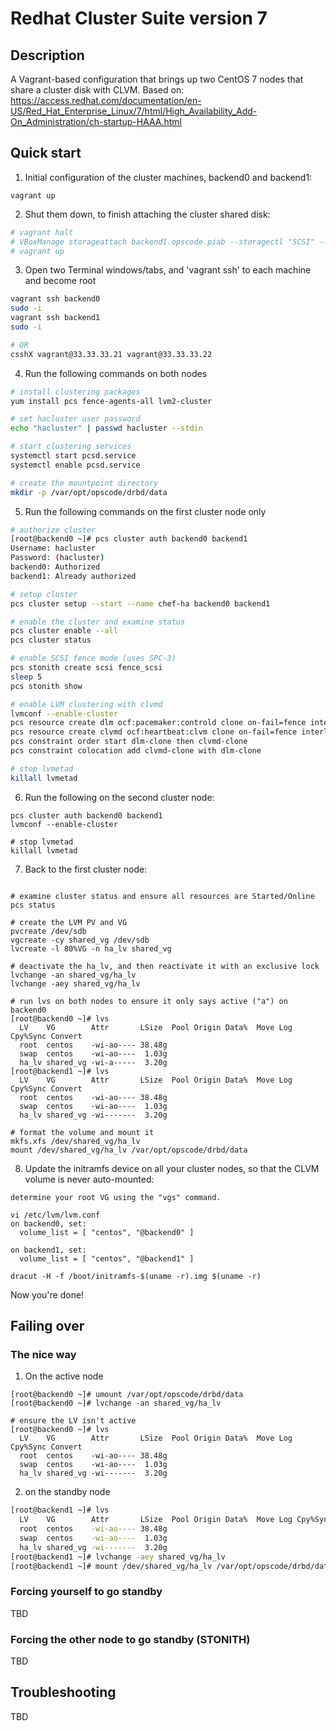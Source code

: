 # Redhat Cluster Suite version 7

## Description
A Vagrant-based configuration that brings up two CentOS 7 nodes that share a cluster disk with CLVM.
Based on:  https://access.redhat.com/documentation/en-US/Red_Hat_Enterprise_Linux/7/html/High_Availability_Add-On_Administration/ch-startup-HAAA.html


## Quick start

1. Initial configuration of the cluster machines, backend0 and backend1:
```
vagrant up
```

2. Shut them down, to finish attaching the cluster shared disk:
```bash
# vagrant halt
# VBoxManage storageattach backend1.opscode.piab --storagectl "SCSI" --port 0 --device 0 --nonrotational on --type hdd --medium cluster_shared.vdi --mtype shareable
# vagrant up
```

3. Open two Terminal windows/tabs, and 'vagrant ssh' to each machine and become root
```bash
vagrant ssh backend0
sudo -i
vagrant ssh backend1
sudo -i

# OR
csshX vagrant@33.33.33.21 vagrant@33.33.33.22
```

4. Run the following commands on both nodes
```bash
# install clustering packages
yum install pcs fence-agents-all lvm2-cluster

# set hacluster user password
echo "hacluster" | passwd hacluster --stdin

# start clustering services
systemctl start pcsd.service
systemctl enable pcsd.service

# create the mountpoint directory
mkdir -p /var/opt/opscode/drbd/data
```

5. Run the following commands on the first cluster node only
```bash
# authorize cluster
[root@backend0 ~]# pcs cluster auth backend0 backend1
Username: hacluster
Password: (hacluster)
backend0: Authorized
backend1: Already authorized

# setup cluster
pcs cluster setup --start --name chef-ha backend0 backend1

# enable the cluster and examine status
pcs cluster enable --all
pcs cluster status

# enable SCSI fence mode (uses SPC-3)
pcs stonith create scsi fence_scsi
sleep 5
pcs stonith show

# enable LVM clustering with clvmd
lvmconf --enable-cluster
pcs resource create dlm ocf:pacemaker:controld clone on-fail=fence interleave=true ordered=true
pcs resource create clvmd ocf:heartbeat:clvm clone on-fail=fence interleave=true ordered=true
pcs constraint order start dlm-clone then clvmd-clone
pcs constraint colocation add clvmd-clone with dlm-clone

# stop lvmetad
killall lvmetad
```

6. Run the following on the second cluster node:
```
pcs cluster auth backend0 backend1
lvmconf --enable-cluster

# stop lvmetad
killall lvmetad
```

7. Back to the first cluster node:
```

# examine cluster status and ensure all resources are Started/Online
pcs status

# create the LVM PV and VG
pvcreate /dev/sdb
vgcreate -cy shared_vg /dev/sdb
lvcreate -l 80%VG -n ha_lv shared_vg

# deactivate the ha_lv, and then reactivate it with an exclusive lock
lvchange -an shared_vg/ha_lv
lvchange -aey shared_vg/ha_lv

# run lvs on both nodes to ensure it only says active ("a") on backend0
[root@backend0 ~]# lvs
  LV    VG        Attr       LSize  Pool Origin Data%  Move Log Cpy%Sync Convert
  root  centos    -wi-ao---- 38.48g
  swap  centos    -wi-ao----  1.03g
  ha_lv shared_vg -wi-a-----  3.20g
[root@backend1 ~]# lvs
  LV    VG        Attr       LSize  Pool Origin Data%  Move Log Cpy%Sync Convert
  root  centos    -wi-ao---- 38.48g
  swap  centos    -wi-ao----  1.03g
  ha_lv shared_vg -wi-------  3.20g

# format the volume and mount it
mkfs.xfs /dev/shared_vg/ha_lv
mount /dev/shared_vg/ha_lv /var/opt/opscode/drbd/data
```

8. Update the initramfs device on all your cluster nodes, so that the CLVM volume is never auto-mounted:
```
determine your root VG using the "vgs" command.

vi /etc/lvm/lvm.conf
on backend0, set:
  volume_list = [ "centos", "@backend0" ]

on backend1, set:
  volume_list = [ "centos", "@backend1" ]

dracut -H -f /boot/initramfs-$(uname -r).img $(uname -r)
```

Now you're done!


## Failing over

### The nice way

1. On the active node
```
[root@backend0 ~]# umount /var/opt/opscode/drbd/data
[root@backend0 ~]# lvchange -an shared_vg/ha_lv

# ensure the LV isn't active
[root@backend0 ~]# lvs
  LV    VG        Attr       LSize  Pool Origin Data%  Move Log Cpy%Sync Convert
  root  centos    -wi-ao---- 38.48g
  swap  centos    -wi-ao----  1.03g
  ha_lv shared_vg -wi-------  3.20g
```

2. on the standby node
```bash
[root@backend1 ~]# lvs
  LV    VG        Attr       LSize  Pool Origin Data%  Move Log Cpy%Sync Convert
  root  centos    -wi-ao---- 38.48g
  swap  centos    -wi-ao----  1.03g
  ha_lv shared_vg -wi-------  3.20g
[root@backend1 ~]# lvchange -aey shared_vg/ha_lv
[root@backend1 ~]# mount /dev/shared_vg/ha_lv /var/opt/opscode/drbd/data
```


### Forcing yourself to go standby

TBD

### Forcing the other node to go standby (STONITH)

TBD

## Troubleshooting

TBD
